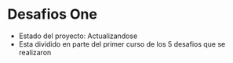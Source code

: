 <h1> Desafios One</h1>

- Estado del proyecto: Actualizandose 
- Esta dividido en parte del primer curso de los 5 desafios que se realizaron
